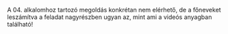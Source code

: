 A 04. alkalomhoz tartozó megoldás konkrétan nem elérhető, de a főneveket leszámítva a feladat nagyrészben ugyan az, mint ami a videós anyagban található!
